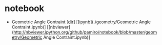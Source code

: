 # notebook

- Geometric Angle Contraint [[dir](./geometry)] [[ipynb](./geometry/Geometric Angle Contraint.ipynb)] [[nbviewer](http://nbviewer.ipython.org/github/pamiro/notebook/blob/master/geometry/Geometric Angle Contraint.ipynb)]

